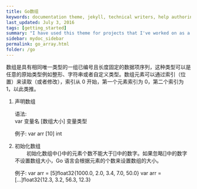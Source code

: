 ```yaml
---
title: Go数组
keywords: documentation theme, jekyll, technical writers, help authoring tools, hat replacements
last_updated: July 3, 2016
tags: [getting_started]
summary: "I have used this theme for projects that I've worked on as a professional technical writer."
sidebar: mydoc_sidebar
permalink: go_array.html
folder: /go
---
```


数组是具有相同唯一类型的一组已编号且长度固定的数据项序列，这种类型可以是任意的原始类型例如整形、字符串或者自定义类型。数组元素可以通过索引（位置）来读取（或者修改），索引从 0 开始，第一个元素索引为 0，第二个索引为 1，以此类推。  

1. 声明数组
  
    语法:  
        var 变量名 [数组大小] 变量类型

    例子:
        var arr [10] int

2. 初始化数组  
　　
初始化数组中{}中的元素个数不能大于[]中的数字。如果忽略[]中的数字不设置数组大小，Go 语言会根据元素的个数来设置数组的大小。

    例子:
        var arr = [5]float32{1000.0, 2.0, 3.4, 7.0, 50.0}
        var arr = [...]float32{12.3, 3.2, 56.3, 12.3}

